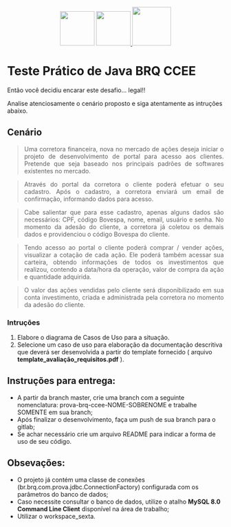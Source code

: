 <p align="center">
	<a href="http://www.brq.com/" title="BRQ Digital Solutions"><img height="80" src="http://www.brq.com/img/brq-digital-solutions.png"/></a>
	<a href="https://www.ccee.org.br/portal/faces/pages_publico/inicio" title="CCEE - Câmera de Comercialização de Energia Elétrica">
		<img height="80" src="http://www.abrapch.org.br/admin/arquivos//blog/grande/ccee-logo-120.png"/>
	</a>
	<a href="https://developer.oracle.com/java" title="Oracle Java"><img height="90" src="https://www.vectorlogo.zone/logos/java/java-card.png"/></a>
</p>

# Teste Prático de Java BRQ CCEE

Então você decidiu encarar este desafio... legal!!

Analise atenciosamente o cenário proposto e siga atentamente as intruções abaixo.

## Cenário

> <p align="justify">Uma corretora financeira, nova no mercado de ações deseja iniciar o projeto de desenvolvimento de portal para acesso aos clientes. Pretende que seja baseado nos principais padrões de softwares existentes no mercado.</p>

> <p align="justify">Através do portal da corretora o cliente poderá efetuar o seu cadastro. Após o cadastro, a corretora enviará um email de confirmação, informando dados para acesso.</p>

> <p align="justify">Cabe salientar que para esse cadastro, apenas alguns dados são necessários: CPF, código Bovespa, nome, email, usuário e senha. No momento da adesão do cliente, a corretora já coletou os demais dados e providenciou o código Bovespa do cliente.</p>

> <p align="justify">Tendo acesso ao portal o cliente poderá comprar / vender ações, visualizar a cotação de cada ação. Ele poderá também acessar sua carteira, obtendo informações de todos os investimentos que realizou, contendo a data/hora da operação, valor de compra da ação e quantidade adquirida.</p>

> <p align="justify">O valor das ações vendidas pelo cliente será disponibilizado em sua conta investimento, criada e administrada pela corretora no momento da adesão do cliente.</p>

### Intruções

1. Elabore o diagrama de Casos de Uso para a situação.
2. Selecione um caso de uso para elaboração da documentação descritiva que deverá ser desenvolvida a partir do template fornecido ( arquivo **template_avaliação_requisitos.pdf** ).


## Instruções para entrega:

- A partir da branch master, crie uma branch com a seguinte nomenclatura: prova-brq-ccee-NOME-SOBRENOME e trabalhe SOMENTE em sua branch;
- Após finalizar o desenvolvimento, faça um push de sua branch para o gitlab;
- Se achar necessário crie um arquivo README para indicar a forma de uso de seu código.

## Obsevações:

- O projeto já contém uma classe de conexões (br.brq.com.prova.jdbc.ConnectionFactory) configurada com os parâmetros do banco de dados;
- Caso necessite consultar o banco de dados, utilize o atalho **MySQL 8.0 Command Line Client** disponível na área de trabalho;
- Utilizar o workspace_sexta.

